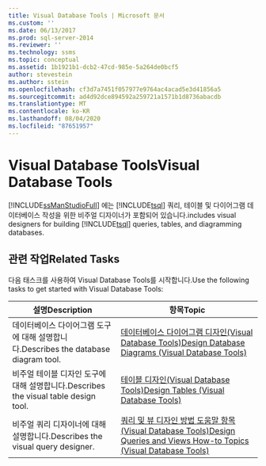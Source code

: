 ```yaml
---
title: Visual Database Tools | Microsoft 문서
ms.custom: ''
ms.date: 06/13/2017
ms.prod: sql-server-2014
ms.reviewer: ''
ms.technology: ssms
ms.topic: conceptual
ms.assetid: 1b1921b1-dcb2-47cd-985e-5a264de0bcf5
author: stevestein
ms.author: sstein
ms.openlocfilehash: cf3d7a7451f057977e9764ac4acad5e3d41856a5
ms.sourcegitcommit: ad4d92dce894592a259721a1571b1d8736abacdb
ms.translationtype: MT
ms.contentlocale: ko-KR
ms.lasthandoff: 08/04/2020
ms.locfileid: "87651957"
---
```

# <a name="visual-database-tools"></a><span data-ttu-id="9ffb1-102">Visual Database Tools</span><span class="sxs-lookup"><span data-stu-id="9ffb1-102">Visual Database Tools</span></span>
  [!INCLUDE[ssManStudioFull](../../includes/ssmanstudiofull-md.md)] <span data-ttu-id="9ffb1-103">에는 [!INCLUDE[tsql](../../includes/tsql-md.md)] 쿼리, 테이블 및 다이어그램 데이터베이스 작성을 위한 비주얼 디자이너가 포함되어 있습니다.</span><span class="sxs-lookup"><span data-stu-id="9ffb1-103">includes visual designers for building [!INCLUDE[tsql](../../includes/tsql-md.md)] queries, tables, and diagramming databases.</span></span>  
  
## <a name="related-tasks"></a><span data-ttu-id="9ffb1-104">관련 작업</span><span class="sxs-lookup"><span data-stu-id="9ffb1-104">Related Tasks</span></span>  
 <span data-ttu-id="9ffb1-105">다음 태스크를 사용하여 Visual Database Tools를 시작합니다.</span><span class="sxs-lookup"><span data-stu-id="9ffb1-105">Use the following tasks to get started with Visual Database Tools:</span></span>  
  
|<span data-ttu-id="9ffb1-106">**설명**</span><span class="sxs-lookup"><span data-stu-id="9ffb1-106">**Description**</span></span>|<span data-ttu-id="9ffb1-107">**항목**</span><span class="sxs-lookup"><span data-stu-id="9ffb1-107">**Topic**</span></span>|  
|---------------------|---------------|  
|<span data-ttu-id="9ffb1-108">데이터베이스 다이어그램 도구에 대해 설명합니다.</span><span class="sxs-lookup"><span data-stu-id="9ffb1-108">Describes the database diagram tool.</span></span>|[<span data-ttu-id="9ffb1-109">데이터베이스 다이어그램 디자인&#40;Visual Database Tools&#41;</span><span class="sxs-lookup"><span data-stu-id="9ffb1-109">Design Database Diagrams &#40;Visual Database Tools&#41;</span></span>](design-database-diagrams-visual-database-tools.md)|  
|<span data-ttu-id="9ffb1-110">비주얼 테이블 디자인 도구에 대해 설명합니다.</span><span class="sxs-lookup"><span data-stu-id="9ffb1-110">Describes the visual table design tool.</span></span>|[<span data-ttu-id="9ffb1-111">테이블 디자인&#40;Visual Database Tools&#41;</span><span class="sxs-lookup"><span data-stu-id="9ffb1-111">Design Tables &#40;Visual Database Tools&#41;</span></span>](design-tables-visual-database-tools.md)|  
|<span data-ttu-id="9ffb1-112">비주얼 쿼리 디자이너에 대해 설명합니다.</span><span class="sxs-lookup"><span data-stu-id="9ffb1-112">Describes the visual query designer.</span></span>|[<span data-ttu-id="9ffb1-113">쿼리 및 뷰 디자인 방법 도움말 항목&#40;Visual Database Tools&#41;</span><span class="sxs-lookup"><span data-stu-id="9ffb1-113">Design Queries and Views How-to Topics &#40;Visual Database Tools&#41;</span></span>](design-queries-and-views-how-to-topics-visual-database-tools.md)|  
  
  
